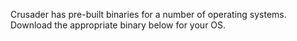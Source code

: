 Crusader has pre-built binaries for a number of operating systems. Download the appropriate binary below for your OS.